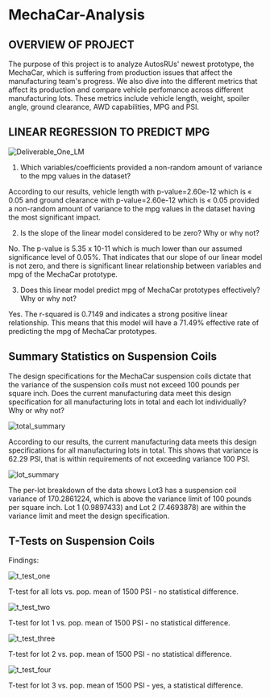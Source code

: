 # MechaCar-Analysis

## OVERVIEW OF PROJECT
The purpose of this project is to analyze AutosRUs' newest prototype, the MechaCar, which is suffering from production issues that affect the manufacturing team's progress. We also dive into the different metrics that affect its production and compare vehicle perfomance across different manufacturing lots. These metrics include vehicle length, weight, spoiler angle, ground clearance, AWD capabilities, MPG and PSI. 

## LINEAR REGRESSION TO PREDICT MPG


![Deliverable_One_LM](https://user-images.githubusercontent.com/104735724/183298381-6ef232e6-eee4-42b8-9009-b3477ad82922.PNG)


1. Which variables/coefficients provided a non-random amount of variance to the mpg values in the dataset?

According to our results, vehicle length with p-value=2.60e-12 which is « 0.05 and ground clearance with p-value=2.60e-12 which is « 0.05 provided a non-random amount of variance to the mpg values in the dataset having the most significant impact. 

2. Is the slope of the linear model considered to be zero? Why or why not?

No. The p-value is 5.35 x 10-11 which is much lower than our assumed significance level of 0.05%. That indicates that our slope of our linear model is not zero, and there is significant linear relationship between variables and mpg of the MechaCar prototype. 

3. Does this linear model predict mpg of MechaCar prototypes effectively? Why or why not?

Yes. The r-squared is 0.7149 and indicates a strong positive linear relationship. This means that this model will have a 71.49% effective rate of predicting the mpg of MechaCar prototypes. 



## Summary Statistics on Suspension Coils

The design specifications for the MechaCar suspension coils dictate that the variance of the suspension coils must not exceed 100 pounds per square inch. Does the current manufacturing data meet this design specification for all manufacturing lots in total and each lot individually? Why or why not?


![total_summary](https://user-images.githubusercontent.com/104735724/183298741-59dadc2d-1b96-4d21-bd44-ed366065c186.PNG)

According to our results, the current manufacturing data meets this design specifications for all manufacturing lots in total. This shows that variance is 62.29 PSI, that is within requirements of not exceeding variance 100 PSI.


![lot_summary](https://user-images.githubusercontent.com/104735724/183298804-bb3a1b51-c5c9-497d-95db-7b9be93eeb7e.PNG)


The per-lot breakdown of the data shows Lot3 has a suspension coil variance of 170.2861224, which is above the variance limit of 100 pounds per square inch. Lot 1 (0.9897433) and Lot 2 (7.4693878) are within the variance limit and meet the design specification. 


## T-Tests on Suspension Coils

Findings: 


![t_test_one](https://user-images.githubusercontent.com/104735724/183299438-f7a7c30b-67f4-4c26-af3c-b9131824d336.PNG)

T-test for all lots vs. pop. mean of 1500 PSI - no statistical difference.


![t_test_two](https://user-images.githubusercontent.com/104735724/183299464-db7f2bc7-329d-40c7-aa1f-0b5716caaaf5.PNG)

T-test for lot 1 vs. pop. mean of 1500 PSI - no statistical difference.


![t_test_three](https://user-images.githubusercontent.com/104735724/183299526-7ce5d1b1-8fd9-47c5-b6ed-dd7b473246c7.PNG)

T-test for lot 2 vs. pop. mean of 1500 PSI - no statistical difference.


![t_test_four](https://user-images.githubusercontent.com/104735724/183299555-f8c98a40-7bb4-4e36-9430-f33949c1edb6.PNG)

 T-test for lot 3 vs. pop. mean of 1500 PSI - yes, a statistical difference.


